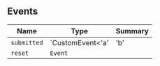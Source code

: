## Events

Name        | Type                       | Summary        
----------- | -------------------------- | ---------------
`submitted` | `CustomEvent<'a'|'b'|'c'>` | Fires on submit
`reset`     | `Event`                    |                

